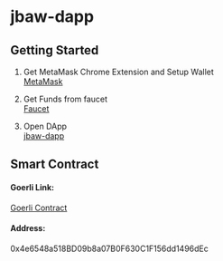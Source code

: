 # jbaw-dapp

## Getting Started

1. Get MetaMask Chrome Extension and Setup Wallet <br />
[MetaMask](https://chrome.google.com/webstore/detail/metamask/nkbihfbeogaeaoehlefnkodbefgpgknn?hl=de)

2. Get Funds from faucet <br />
[Faucet](https://faucets.chain.link/)

3. Open DApp <br />
[jbaw-dapp](https://mipa23.github.io/JBAW/)

## Smart Contract

#### Goerli Link:
[Goerli Contract](https://goerli.etherscan.io/address/0x4e6548a518BD09b8a07B0F630C1F156dd1496dEc)

#### Address:
0x4e6548a518BD09b8a07B0F630C1F156dd1496dEc